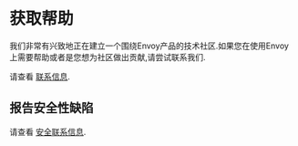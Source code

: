 # 获取帮助


我们非常有兴致地正在建立一个围绕Envoy产品的技术社区.如果您在使用Envoy上需要帮助或者是您想为社区做出贡献,请尝试联系我们.

请查看 [联系信息](https://github.com/envoyproxy/envoy#contact).

## 报告安全性缺陷

请查看 [安全联系信息](https://github.com/envoyproxy/envoy#reporting-security-vulnerabilities).